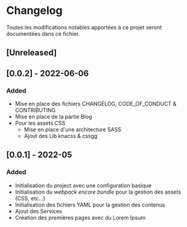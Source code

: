 # Changelog
Toutes les modifications notables apportées à ce projet seront documentées dans ce fichier.

## [Unreleased]
## [0.0.2] - 2022-06-06
### Added
- Mise en place des fichiers CHANGELOG, CODE_OF_CONDUCT & CONTRIBUTING
- Mise en place de la partie Blog
- Pour les assets CSS
  - Mise en place d'une architecture SASS
  - Ajout des Lib knacss & cssgg

## [0.0.1] - 2022-05
### Added
- Initialisation du project avec une configuration basique
- Initialisation du *webpack encore bundle* pour la gestion des assets (CSS, etc...)
- Initialisation des fichiers YAML pour la gestion des contenus
- Ajout des Services
- Création des premières pages avec du Lorem Ipsum